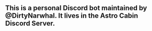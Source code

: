 ## This is a personal Discord bot maintained by @DirtyNarwhal. It lives in the Astro Cabin Discord Server.
